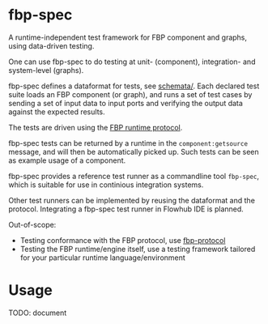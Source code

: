 
fbp-spec
=========

A runtime-independent test framework for FBP component and graphs,
using data-driven testing.

One can use fbp-spec to do testing at unit- (component), integration- and system-level (graphs).

fbp-spec defines a dataformat for tests, see [schemata/](./schemata/).
Each declared test suite loads an FBP component (or graph),
and runs a set of test cases by sending a set of input data
to input ports and verifying the output data against the expected results.

The tests are driven using the
[FBP runtime protocol](https://github.com/flowbased/fbp-protocol).

fbp-spec tests can be returned by a runtime in the `component:getsource` message,
and will then be automatically picked up.
Such tests can be seen as example usage of a component.


fbp-spec provides a reference test runner as a commandline tool `fbp-spec`,
which is suitable for use in continious integration systems.

Other test runners can be implemented by reusing the dataformat and the protocol.
Integrating a fbp-spec test runner in Flowhub IDE is planned.


Out-of-scope:

* Testing conformance with the FBP protocol,
use [fbp-protocol](https://github.com/flowbased/fbp-protocol)
* Testing the FBP runtime/engine itself,
use a testing framework tailored for your particular runtime language/environment


Usage
======

TODO: document
